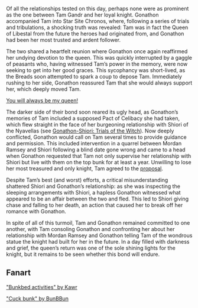 <!-- title: The Queen’s Gambit -->

Of all the relationships tested on this day, perhaps none were as prominent as the one between Tam Gandr and her loyal knight. Gonathon accompanied Tam into Star Site Chronos, where, following a series of trials and tribulations, a shocking truth was revealed: Tam was in fact the Queen of Libestal from the future the heroes had originated from, and Gonathon had been her most trusted and ardent follower.

The two shared a heartfelt reunion where Gonathon once again reaffirmed her undying devotion to the queen. This was quickly interrupted by a gaggle of peasants who, having witnessed Tam’s power in the memory, were now seeking to get into her good graces. This sycophancy was short-lived, as the Breads soon attempted to spark a coup to depose Tam. Immediately rushing to her side, Gonathon reassured Tam that she would always support her, which deeply moved Tam.

[You will always be my queen!](#embed:https://www.youtube.com/live/BSPi8sTHdAY?si=k33dxJgsRB5jPFyu&t=9770)

The darker side of their bond soon reared its ugly head, as Gonathon’s memories of Tam included a supposed Pact of Celibacy she had taken, which flew straight in the face of her burgeoning relationship with Shiori of the Nyavellas (see [Gonathon-Shiori: Trials of the Witch](#edge:gigi-shiori)). Now deeply conflicted, Gonathon would call on Tam several times to provide guidance and permission. This included intervention in a quarrel between Mordan Ramsey and Shiori following a blind date gone wrong and came to a head when Gonathon requested that Tam not only supervise her relationship with Shiori but live with them on the top bunk for at least a year. Unwilling to lose her most treasured and only knight, Tam agreed to the [proposal](https://www.youtube.com/live/BSPi8sTHdAY?si=GZzaSx6FFBlTbIpm&t=12615).

Despite Tam’s best (and worst) efforts, a critical misunderstanding shattered Shiori and Gonathon’s relationship: as she was inspecting the sleeping arrangements with Shiori, a hapless Gonathon witnessed what appeared to be an affair between the two and fled. This led to Shiori giving chase and falling to her death, an action that caused her to break off her romance with Gonathon.

In spite of all of this turmoil, Tam and Gonathon remained committed to one another, with Tam consoling Gonathon and confronting her about her relationship with Mordan Ramsey and Gonathon telling Tam of the wondrous statue the knight had built for her in the future. In a day filled with darkness and grief, the queen’s return was one of the sole shining lights for the knight, but it remains to be seen whether this bond will endure.

## Fanart

["Bunkbed activities" by Kawr](https://x.com/kawrrsz/status/1920100323001348357)

["Cuck bunk" by BunBBun](https://x.com/BunBBun1/status/1920236766730092572)